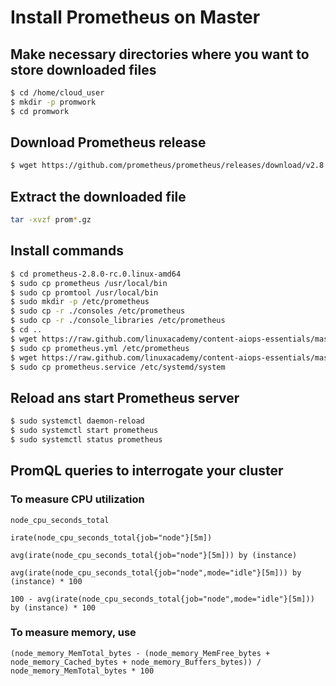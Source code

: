 # Install Prometheus on Master

## Make necessary directories where you want to store downloaded files

```bash
$ cd /home/cloud_user
$ mkdir -p promwork
$ cd promwork
```

## Download Prometheus release

```bash
$ wget https://github.com/prometheus/prometheus/releases/download/v2.8.0-rc.0/prometheus-2.8.0-rc.0.linux-amd64.tar.gz
```

## Extract the downloaded file

```bash
tar -xvzf prom*.gz
```

## Install commands

```bash
$ cd prometheus-2.8.0-rc.0.linux-amd64
$ sudo cp prometheus /usr/local/bin
$ sudo cp promtool /usr/local/bin
$ sudo mkdir -p /etc/prometheus
$ sudo cp -r ./consoles /etc/prometheus
$ sudo cp -r ./console_libraries /etc/prometheus
$ cd ..
$ wget https://raw.github.com/linuxacademy/content-aiops-essentials/master/prometheus.yml
$ sudo cp prometheus.yml /etc/prometheus
$ wget https://raw.github.com/linuxacademy/content-aiops-essentials/master/prometheus.service
$ sudo cp prometheus.service /etc/systemd/system
```

## Reload ans start Prometheus server

```bash
$ sudo systemctl daemon-reload
$ sudo systemctl start prometheus
$ sudo systemctl status prometheus
```

## PromQL queries to interrogate your cluster

### To measure CPU utilization

    node_cpu_seconds_total

    irate(node_cpu_seconds_total{job="node"}[5m])

    avg(irate(node_cpu_seconds_total{job="node"}[5m])) by (instance)

    avg(irate(node_cpu_seconds_total{job="node",mode="idle"}[5m])) by (instance) * 100

    100 - avg(irate(node_cpu_seconds_total{job="node",mode="idle"}[5m])) by (instance) * 100

### To measure memory, use

    (node_memory_MemTotal_bytes - (node_memory_MemFree_bytes + node_memory_Cached_bytes + node_memory_Buffers_bytes)) / node_memory_MemTotal_bytes * 100